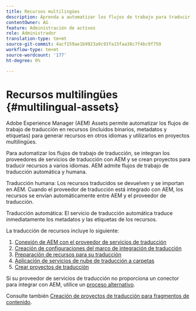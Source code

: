 ```yaml
---
title: Recursos multilingües
description: Aprenda a automatizar los flujos de trabajo para traducir recursos, incluidos binarios, metadatos y etiquetas a varios idiomas.
contentOwner: AG
feature: Administración de activos
role: Administrador
translation-type: tm+mt
source-git-commit: 4acf159ae1b9923a9c93fa15faa38c7f4bc9f759
workflow-type: tm+mt
source-wordcount: '177'
ht-degree: 0%

---
```



# Recursos multilingües {#multilingual-assets}

Adobe Experience Manager (AEM) Assets permite automatizar los flujos de trabajo de traducción en recursos (incluidos binarios, metadatos y etiquetas) para generar recursos en otros idiomas y utilizarlos en proyectos multilingües.

Para automatizar los flujos de trabajo de traducción, se integran los proveedores de servicios de traducción con AEM y se crean proyectos para traducir recursos a varios idiomas. AEM admite flujos de trabajo de traducción automática y humana.

Traducción humana: Los recursos traducidos se devuelven y se importan en AEM. Cuando el proveedor de traducción está integrado con AEM, los recursos se envían automáticamente entre AEM y el proveedor de traducción.

Traducción automática: El servicio de traducción automática traduce inmediatamente los metadatos y las etiquetas de los recursos.

La traducción de recursos incluye lo siguiente:

1. [Conexión de AEM con el proveedor de servicios de traducción](/help/sites-administering/tc-tic.md#connecting-to-a-translation-service-provider)
1. [Creación de configuraciones del marco de integración de traducción](/help/sites-administering/tc-tic.md)
1. [Preparación de recursos para su traducción](preparing-assets-for-translation.md)
1. [Aplicación de servicios de nube de traducción a carpetas](transition-cloud-services.md)
1. [Crear proyectos de traducción](translation-projects.md)

Si su proveedor de servicios de traducción no proporciona un conector para integrar con AEM, utilice un [proceso alternativo](/help/sites-administering/tc-manage.md#exporting-a-translation-job).

Consulte también [Creación de proyectos de traducción para fragmentos de contenido](creating-translation-projects-for-content-fragments.md).
